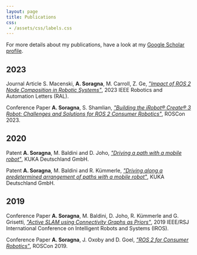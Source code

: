 ```yaml
---
layout: page
title: Publications
css:
 - /assets/css/labels.css
---
```


For more details about my publications, have a look at my [Google Scholar profile](https://scholar.google.com/citations?hl=it&user=ZveOfZYAAAAJ).

## 2023

<span class='journal'>Journal Article</span> S. Macenski, **A. Soragna**, M. Carroll, Z. Ge, [*"Impact of ROS 2 Node Composition in Robotic Systems"*](https://ieeexplore.ieee.org/document/10132508), 2023 IEEE Robotics and Automation Letters (RAL).

<span class='paper'>Conference Paper</span> **A. Soragna**, S. Shamlian, [*"Building the iRobot® Create® 3 Robot: Challenges and Solutions for ROS 2 Consumer Robotics"*](https://roscon.ros.org/2023/talks/Building_the_iRobotr_Creater_3_Robot_Challenges_and_Solutions_for_ROS_2_Consumer_Robotics.pdf), ROSCon 2023.

## 2020

<span class='patent'>Patent</span> **A. Soragna**, M. Baldini and D. Joho, [*"Driving a path with a mobile robot"*](https://patents.google.com/patent/DE102019202705A1/en), KUKA Deutschland GmbH.

<span class='patent'>Patent</span> **A. Soragna**, M. Baldini and R. Kümmerle, [*"Driving along a predetermined arrangement of paths with a mobile robot"*](https://patents.google.com/patent/DE102019202702B3/en), KUKA Deutschland GmbH.


## 2019

<span class='paper'>Conference Paper</span> **A. Soragna**, M. Baldini, D. Joho, R. Kümmerle and G. Grisetti, [*"Active SLAM using Connectivity Graphs as Priors"*](https://ieeexplore.ieee.org/abstract/document/8968613), 2019 IEEE/RSJ International Conference on Intelligent Robots and Systems (IROS).

<span class='paper'>Conference Paper</span> **A. Soragna**, J. Oxoby and D. Goel, [*"ROS 2 for Consumer Robotics"*](https://roscon.ros.org/2019/talks/roscon2019_irobot_usecase.pdf), ROSCon 2019.
